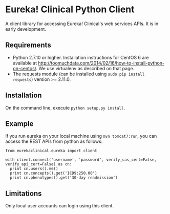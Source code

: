 # Eureka! Clinical Python Client
A client library for accessing Eureka! Clinical's web services APIs. It is in early development.

## Requirements
* Python 2.7.10 or higher. Installation instructions for CentOS 6 are available at http://toomuchdata.com/2014/02/16/how-to-install-python-on-centos/. We use virtualenv as described on that page.
* The requests module (can be installed using `sudo pip install requests`) version >= 2.11.0.

## Installation
On the command line, execute `python setup.py install`.

## Example
If you run eureka on your local machine using `mvn tomcat7:run`, you can access the REST APIs from python as follows:
```
from eurekaclinical.eureka import client

with client.connect('username', 'password', verify_cas_cert=False, verify_api_cert=False) as cn:
  print cn.users().me()
  print cn.concepts().get('ICD9:250.00')
  print cn.phenotypes().get('30-day readmission')
```

## Limitations
Only local user accounts can login using this client.

